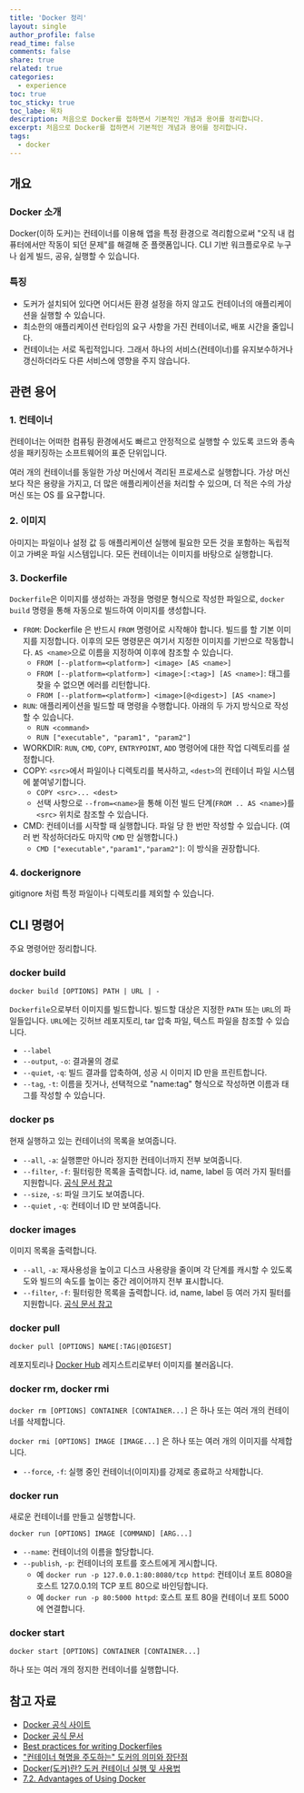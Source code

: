 ```yaml
---
title: 'Docker 정리'
layout: single
author_profile: false
read_time: false
comments: false
share: true
related: true
categories:
  - experience
toc: true
toc_sticky: true
toc_labe: 목차
description: 처음으로 Docker를 접하면서 기본적인 개념과 용어를 정리합니다.
excerpt: 처음으로 Docker를 접하면서 기본적인 개념과 용어를 정리합니다.
tags:
  - docker
---
```


## 개요

### Docker 소개

Docker(이하 도커)는 컨테이너를 이용해 앱을 특정 환경으로 격리함으로써 "오직 내 컴퓨터에서만 작동이 되던 문제"를 해결해 준 플랫폼입니다. CLI 기반 워크플로우로 누구나 쉽게 빌드, 공유, 실행할 수 있습니다.

### 특징

- 도커가 설치되어 있다면 어디서든 환경 설정을 하지 않고도 컨테이너의 애플리케이션을 실행할 수 있습니다.
- 최소한의 애플리케이션 런타임의 요구 사항을 가진 컨테이너로, 배포 시간을 줄입니다.
- 컨테이너는 서로 독립적입니다. 그래서 하나의 서비스(컨테이너)를 유지보수하거나 갱신하더라도 다른 서비스에 영향을 주지 않습니다.

## 관련 용어

### 1. 컨테이너

컨테이너는 어떠한 컴퓨팅 환경에서도 빠르고 안정적으로 실행할 수 있도록 코드와 종속성을 패키징하는 소프트웨어의 표준 단위입니다.

여러 개의 컨테이너를 동일한 가상 머신에서 격리된 프로세스로 실행합니다. 가상 머신보다 작은 용량을 가지고, 더 많은 애플리케이션을 처리할 수 있으며, 더 적은 수의 가상 머신 또는 OS 를 요구합니다.

### 2. 이미지

아미지는 파일이나 설정 값 등 애플리케이션 실행에 필요한 모든 것을 포함하는 독립적이고 가벼운 파일 시스템입니다. 모든 컨테이너는 이미지를 바탕으로 실행합니다.

### 3. Dockerfile

`Dockerfile`은 이미지를 생성하는 과정을 명령문 형식으로 작성한 파일으로, `docker build` 명령을 통해 자동으로 빌드하여 이미지를 생성합니다.

- `FROM`: Dockerfile 은 반드시 `FROM` 명령어로 시작해야 합니다. 빌드를 할 기본 이미지를 지정합니다. 이후의 모든 명령문은 여기서 지정한 이미지를 기반으로 작동합니다. `AS <name>`으로 이름을 지정하여 이후에 참조할 수 있습니다.
  - `FROM [--platform=<platform>] <image> [AS <name>]`
  - `FROM [--platform=<platform>] <image>[:<tag>] [AS <name>]`: 태그를 찾을 수 없으면 에러를 리턴합니다.
  - `FROM [--platform=<platform>] <image>[@<digest>] [AS <name>]`
- `RUN`: 애플리케이션을 빌드할 때 명령을 수행합니다. 아래의 두 가지 방식으로 작성할 수 있습니다.
  - `RUN <command>`
  - `RUN ["executable", "param1", "param2"]`
- WORKDIR: `RUN`, `CMD`, `COPY`, `ENTRYPOINT`, `ADD` 명령어에 대한 작업 디렉토리를 설정합니다.
- COPY: `<src>`에서 파일이나 디렉토리를 복사하고, `<dest>`의 컨테이너 파일 시스템에 붙여넣기합니다.
  - `COPY <src>... <dest>`
  - 선택 사항으로 `--from=<name>`을 통해 이전 빌드 단계(`FROM .. AS <name>`)를 `<src>` 위치로 참조할 수 있습니다.
- CMD: 컨테이너를 시작할 때 실행합니다. 파일 당 한 번만 작성할 수 있습니다. (여러 번 작성하더라도 마지막 `CMD` 만 실행합니다.)
  - `CMD ["executable","param1","param2"]`: 이 방식을 권장합니다.

### 4. dockerignore

gitignore 처럼 특정 파일이나 디렉토리를 제외할 수 있습니다.

## CLI 명령어

주요 명령어만 정리합니다.

### docker build

`docker build [OPTIONS] PATH | URL | -`

`Dockerfile`으로부터 이미지를 빌드합니다. 빌드할 대상은 지정한 `PATH` 또는 `URL`의 파일들입니다. `URL`에는 깃허브 레포지토리, tar 압축 파일, 텍스트 파일을 참조할 수 있습니다.

- `--label`
- `--output`, `-o`: 결과물의 경로
- `--quiet`, `-q`: 빌드 결과를 압축하여, 성공 시 이미지 ID 만을 프린트합니다.
- `--tag`, `-t`: 이름을 짓거나, 선택적으로 "name:tag" 형식으로 작성하면 이름과 태그를 작성할 수 있습니다.

### docker ps

현재 실행하고 있는 컨테이너의 목록을 보여줍니다.

- `--all`, `-a`: 실행뿐만 아니라 정지한 컨테이너까지 전부 보여줍니다.
- `--filter`, `-f`: 필터링한 목록을 출력합니다. id, name, label 등 여러 가지 필터를 지원합니다. [공식 문서 참고](https://docs.docker.com/engine/reference/commandline/ps/#filtering)
- `--size`, `-s`: 파일 크기도 보여줍니다.
- `--quiet` , `-q`: 컨테이너 ID 만 보여줍니다.

### docker images

이미지 목록을 출력합니다.

- `--all`, `-a`: 재사용성을 높이고 디스크 사용량을 줄이며 각 단계를 캐시할 수 있도록 도와 빌드의 속도를 높이는 중간 레이어까지 전부 표시합니다.
- `--filter`, `-f`: 필터링한 목록을 출력합니다. id, name, label 등 여러 가지 필터를 지원합니다. [공식 문서 참고](https://docs.docker.com/engine/reference/commandline/images/#options)

### docker pull

`docker pull [OPTIONS] NAME[:TAG|@DIGEST]`

레포지토리나 [Docker Hub](https://hub.docker.com/) 레지스트리로부터 이미지를 불러옵니다.

### docker rm, docker rmi

`docker rm [OPTIONS] CONTAINER [CONTAINER...]` 은 하나 또는 여러 개의 컨테이너를 삭제합니다.

`docker rmi [OPTIONS] IMAGE [IMAGE...]` 은 하나 또는 여러 개의 이미지를 삭제합니다.

- `--force`, `-f`: 실행 중인 컨테이너(이미지)를 강제로 종료하고 삭제합니다.

### docker run

새로운 컨테이너를 만들고 실행합니다.

`docker run [OPTIONS] IMAGE [COMMAND] [ARG...]`

- `--name`: 컨테이너의 이름을 할당합니다.
- `--publish`, `-p`: 컨테이너의 포트를 호스트에게 게시합니다.
  - 예 `docker run -p 127.0.0.1:80:8080/tcp httpd`: 컨테이너 포트 8080을 호스트 127.0.0.1의 TCP 포트 80으로 바인딩합니다.
  - 예 `docker run -p 80:5000 httpd`: 호스트 포트 80을 컨테이너 포트 5000에 연결합니다.

### docker start

`docker start [OPTIONS] CONTAINER [CONTAINER...]`

하나 또는 여러 개의 정지한 컨테이너를 실행합니다.

## 참고 자료

- [Docker 공식 사이트](https://www.docker.com)
- [Docker 공식 문서](https://docs.docker.com)
- [Best practices for writing Dockerfiles](https://docs.docker.com/develop/develop-images/dockerfile_best-practices/)
- ["컨테이너 혁명을 주도하는" 도커의 의미와 장단점](https://www.itworld.co.kr/news/203644)
- [Docker(도커)란? 도커 컨테이너 실행 및 사용법](https://www.redhat.com/ko/topics/containers/what-is-docker)
- [7.2. Advantages of Using Docker](https://access.redhat.com/documentation/en-us/red_hat_enterprise_linux/7/html/7.0_release_notes/sect-red_hat_enterprise_linux-7.0_release_notes-linux_containers_with_docker_format-advantages_of_using_docker)
